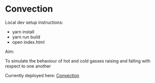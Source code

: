 # Convection

Local dev setup instructions:

- yarn install
- yarn run build
- open index.html

Aim:

To simulate the behaviour of hot and cold gasses raising and falling with respect to one another

Currently deployed here: [Convection](https://fildon.me/convection/)
